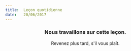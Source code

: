 ```yaml
---
title:  Leçon quotidienne
date:   20/06/2017
---
```


### <center>Nous travaillons sur cette leçon.</center>
<center>Revenez plus tard, s'il vous plaît.</center>
